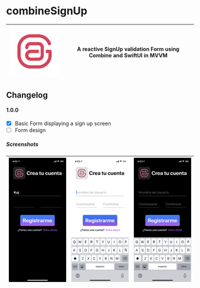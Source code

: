 # combineSignUp
|[![combineSignUp](readme-img/combineSignUp-repository-readme-logo-pink.png)](https://github.com/ssuperw/combineSignUp)|A reactive SignUp validation Form using Combine and SwiftUI in MVVM|
|-|-|
## Changelog 
#### 1.0.0
- [x] Basic Form displaying a sign up screen
- [ ] Form design
##### Screenshots
|[![combineSignUp](readme-img/combineSignUp-screenshot-dark-mode-01-h558px.PNG)](https://github.com/ssuperw/combineSignUp)|[![combineSignUp](readme-img/combineSignUp-screenshot-light-mode-01-h558px.PNG)](https://github.com/ssuperw/combineSignUp)|[![combineSignUp](readme-img/combineSignUp-screenshot-light-mode-02-h558px.PNG)](https://github.com/ssuperw/combineSignUp)|
|-|-|-|
